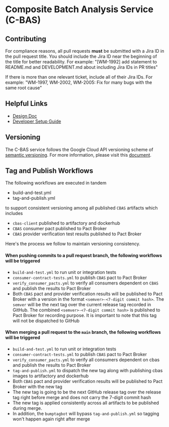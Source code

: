 # Composite Batch Analysis Service (C-BAS)

## Contributing

For compliance reasons, all pull requests **must** be submitted with a Jira ID in the pull request title.
You should include the Jira ID near the beginning of the title for better readability.
For example: "[WM-1992] add statement to README.md and DEVELOPMENT.md about including Jira IDs in PR titles"

If there is more than one relevant ticket, include all of their Jira IDs.
For example: "WM-1997, WM-2002, WM-2005: Fix for many bugs with the same root cause"

## Helpful Links

* [Design Doc](https://docs.google.com/document/d/1Gs73JFcujoEDNRfj8s6rp8XFsqEF2syEQeZa7y9e7JY/edit)
* [Developer Setup Guide](/DEVELOPMENT.md)

## Versioning

The C-BAS service follows the Google Cloud API versioning scheme of [semantic versioning](https://semver.org/). For more information, please visit this [document](https://docs.google.com/document/d/1qXNHTijdPn9ApYrznSkTFnxkt0g-o-Uh0SjqQlYd-ZA/edit).

## Tag and Publish Workflows

The following workflows are executed in tandem

* build-and-test.yml
* tag-and-publish.yml

to support consistent versioning among all published `CBAS` artifacts which includes

* `cbas-client` published to artifactory and dockerhub
* `CBAS` consumer pact published to Pact Broker
* `CBAS` provider verification test results published to Pact Broker

Here's the process we follow to maintain versioning consistency.

#### When pushing commits to a pull request branch, the following workflows will be triggered

  * `build-and-test.yml` to run unit or integration tests
  * `consumer-contract-tests.yml` to publish `CBAS` pact to Pact Broker
  * `verify_consumer_pacts.yml` to verify all consumers dependent on `CBAS` and publish the results to Pact Broker
  * Both `CBAS` pact and provider verification results will be published to Pact Broker with a version in the format `<semver>-<7-digit commit hash>`. The `semver` will be the next tag over the current release tag recorded in GitHub. The combined `<semver>-<7-digit commit hash>` is published to Pact Broker for recording purpose. It is important to note that this tag will not be dispatched to GitHub

#### When merging a pull request to the `main` branch, the following workflows will be triggered

  * `build-and-test.yml` to run unit or integration tests
  * `consumer-contract-tests.yml` to publish `CBAS` pact to Pact Broker
  * `verify_consumer_pacts.yml` to verify all consumers dependent on cbas and publish the results to Pact Broker
  * `tag-and-publish.yml` to dispatch the new tag along with publishing cbas images to artifactory and dockerhub
  * Both `CBAS` pact and provider verification results will be published to Pact Broker with the new tag
  * The new tag is going to be the next GitHub release tag over the release tag right before merge and does not carry the 7-digit commit hash
  * The new tag is applied consistently across all artifacts to be published during merge.
  * In addition, the `bumptagbot` will bypass `tag-and-publish.yml` so tagging won't happen again right after merge

